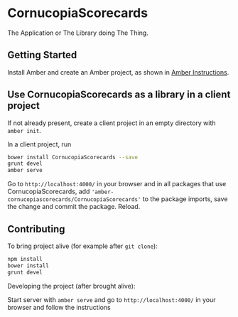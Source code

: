 # CornucopiaScorecards

The Application or The Library doing The Thing.

## Getting Started

Install Amber and create an Amber project,
as shown in [Amber Instructions](https://github.com/amber-smalltalk/amber#prerequisites).

## Use CornucopiaScorecards as a library in a client project

If not already present, create a client project
in an empty directory with `amber init`.

In a client project, run

```sh
bower install CornucopiaScorecards --save
grunt devel
amber serve
```

Go to `http://localhost:4000/` in your browser and
in all packages that use CornucopiaScorecards,
add `'amber-cornucopiascorecards/CornucopiaScorecards'` to the package imports,
save the change and commit the package. Reload.

## Contributing

To bring project alive (for example after `git clone`):

```sh
npm install
bower install
grunt devel
```

Developing the project (after brought alive):
 
Start server with `amber serve` and go to `http://localhost:4000/` in your browser and follow the instructions
